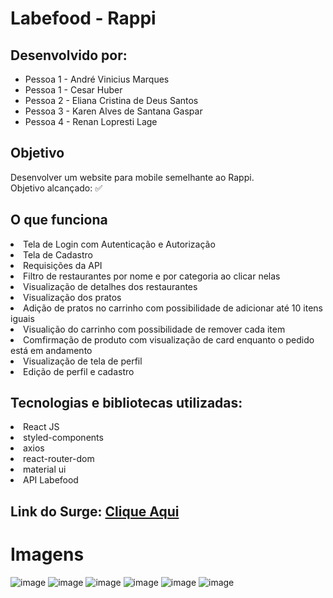 # Labefood - Rappi 

## Desenvolvido por: 
- Pessoa 1 - André Vinicius Marques
- Pessoa 1 - Cesar Huber
- Pessoa 2 - Eliana Cristina de Deus Santos
- Pessoa 3 - Karen Alves de Santana Gaspar
- Pessoa 4 - Renan Lopresti Lage

## Objetivo
Desenvolver um website para mobile semelhante ao Rappi. 
<br>Objetivo alcançado: ✅

## O que funciona
<li> Tela de Login com Autenticação e Autorização
<li> Tela de Cadastro
<li> Requisições da API
<li> Filtro de restaurantes por nome e por categoria ao clicar nelas
<li> Visualização de detalhes dos restaurantes
<li> Visualização dos pratos
<li> Adição de pratos no carrinho com possibilidade de adicionar até 10 itens iguais
<li> Visualição do carrinho com possibilidade de remover cada item
<li> Comfirmação de produto com visualização de card enquanto o pedido está em andamento
<li> Visualização de tela de perfil
<li> Edição de perfil e cadastro

## Tecnologias e bibliotecas utilizadas:
<li> React JS
<li> styled-components
<li> axios
<li> react-router-dom
<li> material ui
<li> API Labefood

## Link do Surge: [Clique Aqui](rappi4a-carver.surge.sh)

 # Imagens
![image](https://user-images.githubusercontent.com/89935565/149559842-e1b42857-5a4d-4121-b633-6cb27d8a57ff.png)
![image](https://user-images.githubusercontent.com/89935565/149559917-e4c46a9a-b08a-45f0-8775-3d9f94142f66.png)
![image](https://user-images.githubusercontent.com/89935565/149560017-906b9d5e-0fb4-4a4d-ba71-545155275090.png)
![image](https://user-images.githubusercontent.com/89935565/149560559-7fa47fef-b0fd-4e0f-af81-d3c15b21a911.png)
![image](https://user-images.githubusercontent.com/89935565/149560582-7b7aecf0-3f7c-468c-b2e4-0f21b16234c8.png)
![image](https://user-images.githubusercontent.com/89935565/149560602-53483481-feac-4e9e-a4ca-9cfe3eba8729.png)

